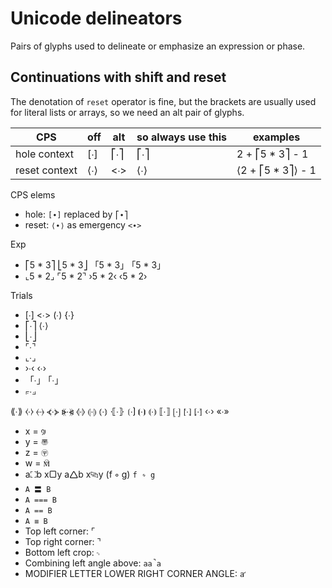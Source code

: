 # Unicode delineators

Pairs of glyphs used to delineate or emphasize an expression or phase.

## Continuations with shift and reset

The denotation of `reset` operator is fine, but the brackets are usually used for literal lists or arrays, so we need an alt pair of glyphs.

CPS           | off | alt | so always use this  | examples
--------------|-----|-----|---------------------|----
hole context  | [∙] | ⎡∙⎤ | ⎡∙⎤ | 2 + ⎡5 * 3⎤ - 1
reset context | ⟨∙⟩ | <∙> | ⟨∙⟩ | ⟨2 + ⎡5 * 3⎤⟩ - 1

CPS elems
- hole:  `[∙]` replaced by `⎡∙⎤`
- reset: `⟨∙⟩` as emergency `<∙>`

Exp
- ⎡5 * 3⎤  ⎣5 * 3⎦  「5 * 3」  ｢5 * 3｣
- ⌞5 * 2⌟  ⌜5 * 2⌝  ›5 * 2‹  ‹5 * 2›

Trials
- [∙] <∙> (∙) {∙}
- ⎡∙⎤ ⟨∙⟩
- ⎣∙⎦
- ⌜∙⌝
- ⌞∙⌟
- ›∙‹  ‹∙›
- 「∙」  ｢∙｣
- ⟔∙⟓




⟪∙⟫
⧼∙⧽
⦑∙⦒
⦓∙⦔
⦕∙⦖
⦉∙⦊
⦇∙⦈
⦅∙⦆
⦃∙⦄
⟮∙⟯
⦗∙⦘
⟬∙⟭
⟦∙⟧
⦋∙⦌
⦍∙⦎
⦏∙⦐
‹∙›
«∙»



- x = `꡴`
- y = `〠`
- z = `〶`
- w = `🕅`
- a⛶b x▢y a🛆b x⧎y  (f ∘ g) `f ꠶ g`
- `A 〓 B`
- `A === B`
- `A == B`
- `A ≡ B`
- Top left corner: ⌜
- Top right corner: ⌝
- Bottom left crop: `⌍`
- Combining left angle above: `aa̚a`
- MODIFIER LETTER LOWER RIGHT CORNER ANGLE: `aꜚ`
